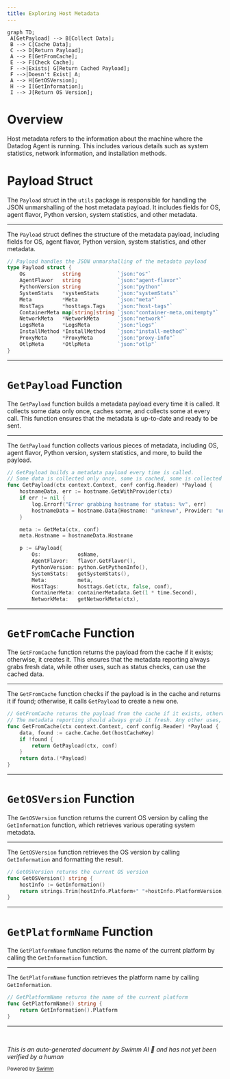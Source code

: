 ```yaml
---
title: Exploring Host Metadata
---
```

```mermaid
graph TD;
 A[GetPayload] --> B[Collect Data];
 B --> C[Cache Data];
 C --> D[Return Payload];
 A --> E[GetFromCache];
 E --> F[Check Cache];
 F -->|Exists| G[Return Cached Payload];
 F -->|Doesn't Exist| A;
 A --> H[GetOSVersion];
 H --> I[GetInformation];
 I --> J[Return OS Version];
```

# Overview

Host metadata refers to the information about the machine where the Datadog Agent is running. This includes various details such as system statistics, network information, and installation methods.

# Payload Struct

The <SwmToken path="comp/metadata/host/hostimpl/utils/host.go" pos="86:2:2" line-data="// Payload handles the JSON unmarshalling of the metadata payload">`Payload`</SwmToken> struct in the <SwmToken path="comp/metadata/host/hostimpl/utils/host.go" pos="10:4:4" line-data="// Package utils generate host metadata payloads ready to be sent.">`utils`</SwmToken> package is responsible for handling the JSON unmarshalling of the host metadata payload. It includes fields for OS, agent flavor, Python version, system statistics, and other metadata.

<SwmSnippet path="/comp/metadata/host/hostimpl/utils/host.go" line="86">

---

The <SwmToken path="comp/metadata/host/hostimpl/utils/host.go" pos="86:2:2" line-data="// Payload handles the JSON unmarshalling of the metadata payload">`Payload`</SwmToken> struct defines the structure of the metadata payload, including fields for OS, agent flavor, Python version, system statistics, and other metadata.

```go
// Payload handles the JSON unmarshalling of the metadata payload
type Payload struct {
	Os            string            `json:"os"`
	AgentFlavor   string            `json:"agent-flavor"`
	PythonVersion string            `json:"python"`
	SystemStats   *systemStats      `json:"systemStats"`
	Meta          *Meta             `json:"meta"`
	HostTags      *hosttags.Tags    `json:"host-tags"`
	ContainerMeta map[string]string `json:"container-meta,omitempty"`
	NetworkMeta   *NetworkMeta      `json:"network"`
	LogsMeta      *LogsMeta         `json:"logs"`
	InstallMethod *InstallMethod    `json:"install-method"`
	ProxyMeta     *ProxyMeta        `json:"proxy-info"`
	OtlpMeta      *OtlpMeta         `json:"otlp"`
}
```

---

</SwmSnippet>

# <SwmToken path="comp/metadata/host/hostimpl/utils/host.go" pos="169:2:2" line-data="// GetPayload builds a metadata payload every time is called.">`GetPayload`</SwmToken> Function

The <SwmToken path="comp/metadata/host/hostimpl/utils/host.go" pos="169:2:2" line-data="// GetPayload builds a metadata payload every time is called.">`GetPayload`</SwmToken> function builds a metadata payload every time it is called. It collects some data only once, caches some, and collects some at every call. This function ensures that the metadata is up-to-date and ready to be sent.

<SwmSnippet path="/comp/metadata/host/hostimpl/utils/host.go" line="169">

---

The <SwmToken path="comp/metadata/host/hostimpl/utils/host.go" pos="169:2:2" line-data="// GetPayload builds a metadata payload every time is called.">`GetPayload`</SwmToken> function collects various pieces of metadata, including OS, agent flavor, Python version, system statistics, and more, to build the payload.

```go
// GetPayload builds a metadata payload every time is called.
// Some data is collected only once, some is cached, some is collected at every call.
func GetPayload(ctx context.Context, conf config.Reader) *Payload {
	hostnameData, err := hostname.GetWithProvider(ctx)
	if err != nil {
		log.Errorf("Error grabbing hostname for status: %v", err)
		hostnameData = hostname.Data{Hostname: "unknown", Provider: "unknown"}
	}

	meta := GetMeta(ctx, conf)
	meta.Hostname = hostnameData.Hostname

	p := &Payload{
		Os:            osName,
		AgentFlavor:   flavor.GetFlavor(),
		PythonVersion: python.GetPythonInfo(),
		SystemStats:   getSystemStats(),
		Meta:          meta,
		HostTags:      hosttags.Get(ctx, false, conf),
		ContainerMeta: containerMetadata.Get(1 * time.Second),
		NetworkMeta:   getNetworkMeta(ctx),
```

---

</SwmSnippet>

# <SwmToken path="comp/metadata/host/hostimpl/utils/host.go" pos="201:2:2" line-data="// GetFromCache returns the payload from the cache if it exists, otherwise it creates it.">`GetFromCache`</SwmToken> Function

The <SwmToken path="comp/metadata/host/hostimpl/utils/host.go" pos="201:2:2" line-data="// GetFromCache returns the payload from the cache if it exists, otherwise it creates it.">`GetFromCache`</SwmToken> function returns the payload from the cache if it exists; otherwise, it creates it. This ensures that the metadata reporting always grabs fresh data, while other uses, such as status checks, can use the cached data.

<SwmSnippet path="/comp/metadata/host/hostimpl/utils/host.go" line="201">

---

The <SwmToken path="comp/metadata/host/hostimpl/utils/host.go" pos="201:2:2" line-data="// GetFromCache returns the payload from the cache if it exists, otherwise it creates it.">`GetFromCache`</SwmToken> function checks if the payload is in the cache and returns it if found; otherwise, it calls <SwmToken path="comp/metadata/host/hostimpl/utils/host.go" pos="206:3:3" line-data="		return GetPayload(ctx, conf)">`GetPayload`</SwmToken> to create a new one.

```go
// GetFromCache returns the payload from the cache if it exists, otherwise it creates it.
// The metadata reporting should always grab it fresh. Any other uses, e.g. status, should use this
func GetFromCache(ctx context.Context, conf config.Reader) *Payload {
	data, found := cache.Cache.Get(hostCacheKey)
	if !found {
		return GetPayload(ctx, conf)
	}
	return data.(*Payload)
}
```

---

</SwmSnippet>

# <SwmToken path="comp/metadata/host/hostimpl/utils/host.go" pos="163:2:2" line-data="// GetOSVersion returns the current OS version">`GetOSVersion`</SwmToken> Function

The <SwmToken path="comp/metadata/host/hostimpl/utils/host.go" pos="163:2:2" line-data="// GetOSVersion returns the current OS version">`GetOSVersion`</SwmToken> function returns the current OS version by calling the <SwmToken path="comp/metadata/host/hostimpl/utils/host.go" pos="165:5:5" line-data="	hostInfo := GetInformation()">`GetInformation`</SwmToken> function, which retrieves various operating system metadata.

<SwmSnippet path="/comp/metadata/host/hostimpl/utils/host.go" line="163">

---

The <SwmToken path="comp/metadata/host/hostimpl/utils/host.go" pos="163:2:2" line-data="// GetOSVersion returns the current OS version">`GetOSVersion`</SwmToken> function retrieves the OS version by calling <SwmToken path="comp/metadata/host/hostimpl/utils/host.go" pos="165:5:5" line-data="	hostInfo := GetInformation()">`GetInformation`</SwmToken> and formatting the result.

```go
// GetOSVersion returns the current OS version
func GetOSVersion() string {
	hostInfo := GetInformation()
	return strings.Trim(hostInfo.Platform+" "+hostInfo.PlatformVersion, " ")
}
```

---

</SwmSnippet>

# <SwmToken path="comp/metadata/host/hostimpl/utils/host.go" pos="211:2:2" line-data="// GetPlatformName returns the name of the current platform">`GetPlatformName`</SwmToken> Function

The <SwmToken path="comp/metadata/host/hostimpl/utils/host.go" pos="211:2:2" line-data="// GetPlatformName returns the name of the current platform">`GetPlatformName`</SwmToken> function returns the name of the current platform by calling the <SwmToken path="comp/metadata/host/hostimpl/utils/host.go" pos="165:5:5" line-data="	hostInfo := GetInformation()">`GetInformation`</SwmToken> function.

<SwmSnippet path="/comp/metadata/host/hostimpl/utils/host.go" line="211">

---

The <SwmToken path="comp/metadata/host/hostimpl/utils/host.go" pos="211:2:2" line-data="// GetPlatformName returns the name of the current platform">`GetPlatformName`</SwmToken> function retrieves the platform name by calling <SwmToken path="comp/metadata/host/hostimpl/utils/host.go" pos="213:3:3" line-data="	return GetInformation().Platform">`GetInformation`</SwmToken>.

```go
// GetPlatformName returns the name of the current platform
func GetPlatformName() string {
	return GetInformation().Platform
}
```

---

</SwmSnippet>

&nbsp;

*This is an auto-generated document by Swimm AI 🌊 and has not yet been verified by a human*

<SwmMeta version="3.0.0" repo-id="Z2l0aHViJTNBJTNBZGF0YWRvZy1hZ2VudCUzQSUzQVN3aW1tLURlbW8=" repo-name="datadog-agent"><sup>Powered by [Swimm](/)</sup></SwmMeta>
